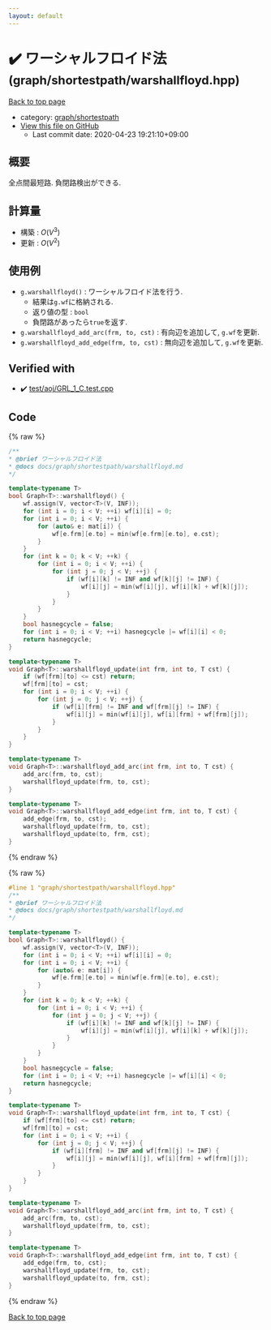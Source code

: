 ```yaml
---
layout: default
---
```


<!-- mathjax config similar to math.stackexchange -->
<script type="text/javascript" async
  src="https://cdnjs.cloudflare.com/ajax/libs/mathjax/2.7.5/MathJax.js?config=TeX-MML-AM_CHTML">
</script>
<script type="text/x-mathjax-config">
  MathJax.Hub.Config({
    TeX: { equationNumbers: { autoNumber: "AMS" }},
    tex2jax: {
      inlineMath: [ ['$','$'] ],
      processEscapes: true
    },
    "HTML-CSS": { matchFontHeight: false },
    displayAlign: "left",
    displayIndent: "2em"
  });
</script>

<script type="text/javascript" src="https://cdnjs.cloudflare.com/ajax/libs/jquery/3.4.1/jquery.min.js"></script>
<script src="https://cdn.jsdelivr.net/npm/jquery-balloon-js@1.1.2/jquery.balloon.min.js" integrity="sha256-ZEYs9VrgAeNuPvs15E39OsyOJaIkXEEt10fzxJ20+2I=" crossorigin="anonymous"></script>
<script type="text/javascript" src="../../../assets/js/copy-button.js"></script>
<link rel="stylesheet" href="../../../assets/css/copy-button.css" />


# :heavy_check_mark: ワーシャルフロイド法 <small>(graph/shortestpath/warshallfloyd.hpp)</small>

<a href="../../../index.html">Back to top page</a>

* category: <a href="../../../index.html#893699352036854e82d247c81f4d89a6">graph/shortestpath</a>
* <a href="{{ site.github.repository_url }}/blob/master/graph/shortestpath/warshallfloyd.hpp">View this file on GitHub</a>
    - Last commit date: 2020-04-23 19:21:10+09:00




## 概要

全点間最短路. 負閉路検出ができる.

## 計算量

* 構築 : $O(V^3)$
* 更新 : $O(V^2)$

## 使用例

* `g.warshallfloyd()` : ワーシャルフロイド法を行う.
  * 結果は`g.wf`に格納される.
  * 返り値の型 : `bool`
  * 負閉路があったら`true`を返す.
* `g.warshallfloyd_add_arc(frm, to, cst)` : 有向辺を追加して, `g.wf`を更新.
* `g.warshallfloyd_add_edge(frm, to, cst)` : 無向辺を追加して, `g.wf`を更新.


## Verified with

* :heavy_check_mark: <a href="../../../verify/test/aoj/GRL_1_C.test.cpp.html">test/aoj/GRL_1_C.test.cpp</a>


## Code

<a id="unbundled"></a>
{% raw %}
```cpp
/**
* @brief ワーシャルフロイド法
* @docs docs/graph/shortestpath/warshallfloyd.md
*/

template<typename T>
bool Graph<T>::warshallfloyd() {
    wf.assign(V, vector<T>(V, INF));
    for (int i = 0; i < V; ++i) wf[i][i] = 0;
    for (int i = 0; i < V; ++i) {
        for (auto& e: mat[i]) {
            wf[e.frm][e.to] = min(wf[e.frm][e.to], e.cst);
        }
    }
    for (int k = 0; k < V; ++k) {
        for (int i = 0; i < V; ++i) {
            for (int j = 0; j < V; ++j) {
                if (wf[i][k] != INF and wf[k][j] != INF) {
                    wf[i][j] = min(wf[i][j], wf[i][k] + wf[k][j]);
                }
            }
        }
    }
    bool hasnegcycle = false;
    for (int i = 0; i < V; ++i) hasnegcycle |= wf[i][i] < 0;
    return hasnegcycle;
}

template<typename T>
void Graph<T>::warshallfloyd_update(int frm, int to, T cst) {
    if (wf[frm][to] <= cst) return;
    wf[frm][to] = cst;
    for (int i = 0; i < V; ++i) {
        for (int j = 0; j < V; ++j) {
            if (wf[i][frm] != INF and wf[frm][j] != INF) {
                wf[i][j] = min(wf[i][j], wf[i][frm] + wf[frm][j]);
            }
        }
    }
}

template<typename T>
void Graph<T>::warshallfloyd_add_arc(int frm, int to, T cst) {
    add_arc(frm, to, cst);
    warshallfloyd_update(frm, to, cst);
}

template<typename T>
void Graph<T>::warshallfloyd_add_edge(int frm, int to, T cst) {
    add_edge(frm, to, cst);
    warshallfloyd_update(frm, to, cst);
    warshallfloyd_update(to, frm, cst);
}

```
{% endraw %}

<a id="bundled"></a>
{% raw %}
```cpp
#line 1 "graph/shortestpath/warshallfloyd.hpp"
/**
* @brief ワーシャルフロイド法
* @docs docs/graph/shortestpath/warshallfloyd.md
*/

template<typename T>
bool Graph<T>::warshallfloyd() {
    wf.assign(V, vector<T>(V, INF));
    for (int i = 0; i < V; ++i) wf[i][i] = 0;
    for (int i = 0; i < V; ++i) {
        for (auto& e: mat[i]) {
            wf[e.frm][e.to] = min(wf[e.frm][e.to], e.cst);
        }
    }
    for (int k = 0; k < V; ++k) {
        for (int i = 0; i < V; ++i) {
            for (int j = 0; j < V; ++j) {
                if (wf[i][k] != INF and wf[k][j] != INF) {
                    wf[i][j] = min(wf[i][j], wf[i][k] + wf[k][j]);
                }
            }
        }
    }
    bool hasnegcycle = false;
    for (int i = 0; i < V; ++i) hasnegcycle |= wf[i][i] < 0;
    return hasnegcycle;
}

template<typename T>
void Graph<T>::warshallfloyd_update(int frm, int to, T cst) {
    if (wf[frm][to] <= cst) return;
    wf[frm][to] = cst;
    for (int i = 0; i < V; ++i) {
        for (int j = 0; j < V; ++j) {
            if (wf[i][frm] != INF and wf[frm][j] != INF) {
                wf[i][j] = min(wf[i][j], wf[i][frm] + wf[frm][j]);
            }
        }
    }
}

template<typename T>
void Graph<T>::warshallfloyd_add_arc(int frm, int to, T cst) {
    add_arc(frm, to, cst);
    warshallfloyd_update(frm, to, cst);
}

template<typename T>
void Graph<T>::warshallfloyd_add_edge(int frm, int to, T cst) {
    add_edge(frm, to, cst);
    warshallfloyd_update(frm, to, cst);
    warshallfloyd_update(to, frm, cst);
}

```
{% endraw %}

<a href="../../../index.html">Back to top page</a>

